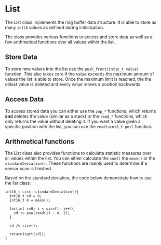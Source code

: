 # List
The List class implements the ring buffer data structure. It is able to store as many `int16` values as defined during initialization. 

The class provides various functions to access and store data as well as a few arithmetical functions over all values within the list.

## Store Data
To store new values into the list use the `push_front(int16_t value)` function. This also takes care if the value exceeds the maximum amount of values the list is able to store. Once the maximum limit is reached, the the oldest value is deleted and every value moves a position backwards. 

## Access Data
To access stored data you can either use the `pop_*` functions, which returns **and** deletes the value (similar as a stack) or the `read_*` functions, which only returns the value without deleting it. 
If you want a value given a specific position with the list, you can use the `read(uint8_t pos)` function. 

## Arithmetical functions
The List class also provides functions to calculate statistic measures over all values within the list. You can either calculate the `sum()` the `mean()` or the `standardDeviation()`. These functions are mainly used to determine if a sensor scan is finished.

Based on the standard deviation, the code below demonstrate how to use the list class:

```
int16_t List::standardDeviation(){
  int16_t sd = 0;
  int16_t m = mean();

  for(int i=0; i < size(); i++){
    sd += pow(read(i) - m, 2);
  }

  sd /= size();

  return(sqrt(sd));
}
```